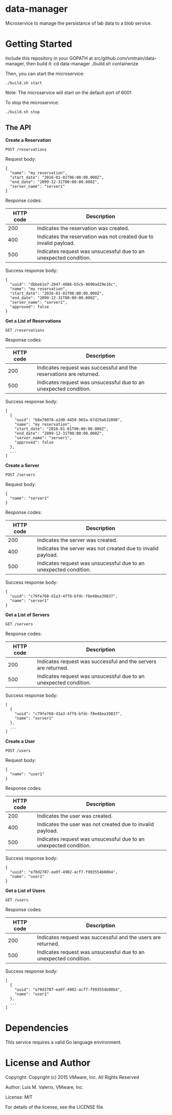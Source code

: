 # data-manager
Microservice to manage the persistance of lab data to a blob service.

# Getting Started
Include this repository in your GOPATH at src/github.com/vmtrain/data-manager, then build it:
    cd data-manager
    ./build.sh containerize

Then, you can start the microservice:

	./build.sh start

Note: The microservice will start on the default port of 6001

To stop the microservice:

	./build.sh stop

## The API

**Create a Reservation**

`POST /reservations`

Request body:

```
{
  "name": "my reservation",
  "start_date": "2016-01-01T06:00:00.000Z",
  "end_date": "2099-12-31T00:00:00.000Z",
  "server_name": "server1"
}
```

Response codes:

HTTP code   | Description
----------- | -------------
200         | Indicates the reservation was created.
400         | Indicates the reservation was not created due to invalid payload.
500         | Indicates request was unsucessful due to an unexpected condition.

Success response body:

```
{
  "uuid": "dbbeb1e7-2847-4886-b5cb-9690ad29e16c",
  "name": "my reservation",
  "start_date": "2016-01-01T06:00:00.000Z",
  "end_date": "2099-12-31T00:00:00.000Z",
  "server_name": "server1",
  "approved": false
}
```
**Get a List of Reservations**

`GET /reservations`

Response codes:

HTTP code | Description
--------- | -------------
200       | Indicates request was successful and the reservations are returned.
500       | Indicates request was unsucessful due to an unexpected condition.


Success response body:

```
[
  {
    "uuid": "b8e70070-a2d0-4458-965a-67d29a632090",
    "name": "my reservation",
    "start_date": "2016-01-01T06:00:00.000Z",
    "end_date": "2099-12-31T00:00:00.000Z",
    "server_name": "server1",
    "approved": false
  },
  ...
]
```

**Create a Server**

`POST /servers`

Request body:

```
{
  "name": "server1"
}
```

Response codes:

HTTP code   | Description
----------- | -------------
200         | Indicates the server was created.
400         | Indicates the server was not created due to invalid payload.
500         | Indicates request was unsucessful due to an unexpected condition.

Success response body:

```
{
  "uuid": "c79fe768-d1a3-4ff8-bfdc-f8e48ea39837",
  "name": "server1"
}
```

**Get a List of Servers**

`GET /servers`

Response codes:

HTTP code | Description
--------- | -------------
200       | Indicates request was successful and the servers are returned.
500       | Indicates request was unsucessful due to an unexpected condition.


Success response body:

```
[
  {
    "uuid": "c79fe768-d1a3-4ff8-bfdc-f8e48ea39837",
    "name": "server1"
  },
  ...
]
```

**Create a User**

`POST /users`

Request body:

```
{
  "name": "user1"
}
```

Response codes:

HTTP code   | Description
----------- | -------------
200         | Indicates the user was created.
400         | Indicates the user was not created due to invalid payload.
500         | Indicates request was unsucessful due to an unexpected condition.

Success response body:

```
{
  "uuid": "e70d2787-ea9f-4902-acf7-f993554b80b4",
  "name": "user1"
}
```

**Get a List of Users**

`GET /users`

Response codes:

HTTP code | Description
--------- | -------------
200       | Indicates request was successful and the users are returned.
500       | Indicates request was unsucessful due to an unexpected condition.


Success response body:

```
[
  {
    "uuid": "e70d2787-ea9f-4902-acf7-f993554b80b4",
    "name": "user1"
  },
  ...
]
```

# Dependencies
This service requires a valid Go language environment.

# License and Author
Copyright: Copyright (c) 2015 VMware, Inc. All Rights Reserved

Author: Luis M. Valerio, VMware, Inc.

License: MIT

For details of the license, see the LICENSE file.
